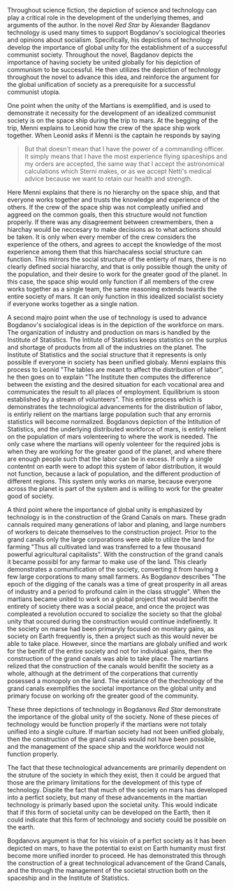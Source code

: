Throughout science fiction, the depiction of science and technology can play a critical role in the development of the underlying themes, and arguments of the author. In the novel *Red Star* by Alexander Bagdanov technology is used many times to support Bogdanov's sociological theories and opinions about socialism.  Specifically, his depictions of technology develop the importance of global unity for the establishment of a successful communist society. Throughout the novel, Bagdanov depicts the importance of having society be united globally for his depiction of communism to be successful. He then utilizes the depiction of technology throughout the novel to advance this idea, and reinforce the argument for the global unification of society as a prerequisite for a successful communist utopia.

One point when the unity of the Martians is exemplified, and is used to demonstrate it necessity for the development of an idealized communist society is on the space ship during the trip to mars. At the begging of the trip, Menni explains to Leonid how the crew of the space ship work together. When Leonid asks if Menni is the captain he responds by saying

> But that doesn't mean that I have the power of a commanding officer. It simply means that I have the most experience flying spaceships and my orders are accepted, the same way that I accept the astronomical calculations which Sterni makes, or as we accept Netti's medical advice because we want to retain our health and strength.

Here Menni explains that there is no hierarchy on the space ship, and that everyone works together and trusts the knowledge and experience of the others.  If the crew of the space ship was not compleatly unified and aggreed on the common goals, then this structure would not function properly. If there was any disagreement between crewmembers, then a hiarchay would be neccesary to make decisions as to what actions should be taken. It is only when every member of the crew considers the experience of the others, and agrees to accept the knowledge of the most experience among them that this hiarchacaless social structure can function. This mirrors the social structure of the entierty of mars, there is no clearly defined social hiararchy, and that is only possible though the unity of the population, and their desire to work for the greater good of the planet. In this case, the space ship would only function if all members of the crew works together as a single team, the same reasoning extends twards the entire society of mars. It can only function in this idealized socialist society if everyone works together as a single nation.

A second majro point when the use of technology is used to advance Bogdanov's socialogical ideas is in the depiction of the workforce on mars. The organization of industry and production on mars is handled by the Institute of Statistics. The Intitute of Statistics keeps statistics on the surplus and shortage of products from all of the industries on the planet. The Institute of Statistics and the social structure that it represents is only possible if everyone in society has been unified globaly. Menni explains this process to Leonid "The tables are meant to affect the distribution of labor", he then goes on to explain "The Institute then computes the difference between the existing and the desired situation for each vocational area and communicates the result to all places of employment.  Equilibrium is stoon established by a stream of volunteers". This entire process which is demonstrates the technological advancements for the distribution of labor, is entirly relient on the martians large population such that any errornis statistics will become normalized.  Bogdanovs depiction of the Intitution of Statistics, and the underlying distributed workforce of mars, is entirly relient on the population of mars volenteering to where the work is needed. The only case where the martians will openly volenteer for the required jobs is when they are working for the greater good of the planet, and where there are enough people such that the labor can be in excess. If only a single contentnt on earth were to adopt this system of labor distribution, it would not function, because a lack of population, and the different production of different regions. This system only works on marse, because everyone across the planet is part of the system and is willing to work for the greater good of society.

A third point where the importance of global unity is emphasized by technology is in the construction of the Grand Canals on mars. These gradn cannals required many generations of labor and planing, and large numbers of workers to deicate themselves to the construction project. Prior to the grand canals only the large corporations were able to utilize the land for farming "Thus all cultivated land was transferred to a few thousand powerful agricultural capitalists". With the construction of the grand canals it became possibl for any farmar to make use of the land. This clearly demonstrates a comunification of the society, converting it from having a few large corporations to many small farmers. As Bogdanov describes "The epoch of the digging of the canals was a time of great prosperity in all areas of industry and a period fo profound calm in the class struggle". When the martians became united to work on a global project that would benifit the entirety of society there was a social peace, and once the project was compleated a revolution occured to socialize the society so that the global unity that occured during the construction would continue indefinently. It the society on marse had been primaryly focused on monitary gains, as society on Earth frequently is, then a project such as this would never be able to take place. However, since the martians are globaly unified and work for the benifit of the entire society and not for individual gains, then the construction of the grand canals was able to take place. The martians relized that the construction of the canals would benifit the society as a whole, although at the detriment of the corperations that currently posessed a monopoly on the land. The existance of the thechnology of the grand canals exemplifies the societal importance on the global unity and primary focuse on working ofr the greater good of the community.

These three depictions of technology in Bogdanovs *Red Star* demonstrate the importance of the global unity of the society. None of these pieces of technology would be function properly if the martians were not totaly unified into a single culture. If martian society had not been unified globaly, then the construction of the grand canals would not have been possible, and the management of the space ship and the workforce would not function properly.

The fact that these technological advancements are primarily dependent on the struture of the society in which they exist, then it could be argued that those are the primary limitations for the development of this type of technology.  Dispite the fact that much of the society on mars has developed into a perfict society, but many of these advancements in the martian technology is primarly based upon the societal unity. This would indicate that if this form of societal unity can be developed on the Earth, then it could indicate that this form of technology and society could be possible on the earth.

Bogdanovs argument is that for his visioin of a perfict society as it has been depicted on mars, to have the potential to exist on Earth humanity must first become more unified inorder to proceed.  He has demonstrated this through the construction of a great technological advancement of the Grand Canals, and the through the management of the societal struction both on the spaceship and in the Institute of Statistics.
